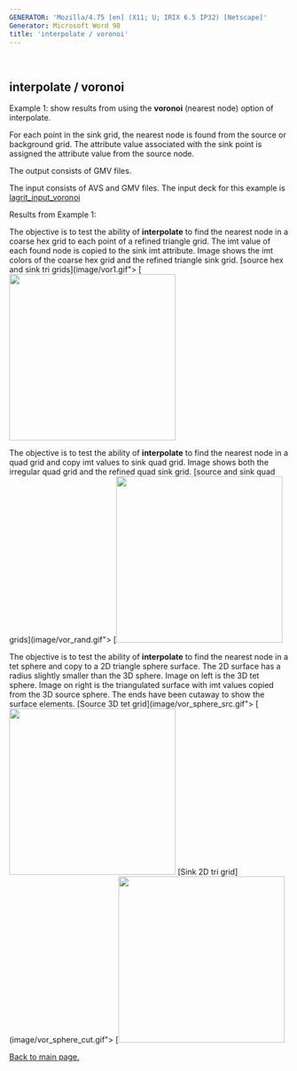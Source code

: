 ```yaml
---
GENERATOR: 'Mozilla/4.75 [en] (X11; U; IRIX 6.5 IP32) [Netscape]'
Generator: Microsoft Word 98
title: 'interpolate / voronoi'
---
```


 

interpolate / voronoi
---------------------





Example 1: show results from using the **voronoi** (nearest node) option
of interpolate.




 For each point in the sink grid, the nearest node is found from the
 source or background grid. The attribute value associated with the
 sink point is assigned the attribute value from the source node.

 The output consists of GMV files.

 The input consists of AVS and GMV files. The input deck for this
 example is
 [lagrit\_input\_voronoi](lagrit_input_voronoi)





Results from Example 1:




 The objective is to test the ability of **interpolate** to find the
 nearest node in a coarse hex grid to each point of a refined triangle
 grid. The imt value of each found node is copied to the sink imt
 attribute. Image shows the imt colors of the coarse hex grid and the
 refined triangle sink grid.
[source hex and sink tri grids](image/vor1.gif">
[<img height="300" width="300" src="https://lanl.github.io/LaGriT/docs/assets/images/vor1_TN.GIF)](image/vor1.gif">

 The objective is to test the ability of **interpolate** to find the
 nearest node in a quad grid and copy imt values to sink quad grid.
 Image shows both the irregular quad grid and the refined quad sink
 grid.
[source and sink quad grids](image/vor_rand.gif">
[<img height="300" width="300" src="https://lanl.github.io/LaGriT/docs/assets/images/vor_rand_TN.GIF)](image/vor_rand.gif">

 The objective is to test the ability of **interpolate** to find the
 nearest node in a tet sphere and copy to a 2D triangle sphere surface.
 The 2D surface has a radius slightly smaller than the 3D sphere. Image
 on left is the 3D tet sphere. Image on right is the triangulated
 surface with imt values copied from the 3D source sphere. The ends
 have been cutaway to show the surface elements.
[Source 3D tet grid](image/vor_sphere_src.gif">
[<img height="300" width="300" src="https://lanl.github.io/LaGriT/docs/assets/images/vor_sphere_src_TN.GIF)](image/vor_sphere_src.gif">
[Sink 2D tri grid](image/vor_sphere_cut.gif">
[<img height="300" width="300" src="https://lanl.github.io/LaGriT/docs/assets/images/vor_sphere_cut_TN.GIF)](image/vor_sphere_cut.gif">








[Back to main page.](commands/main_interpolate.md)



